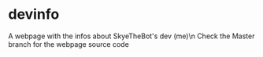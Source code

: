 # devinfo
A webpage with the infos about SkyeTheBot's dev (me)\n
Check the Master branch for the webpage source code
